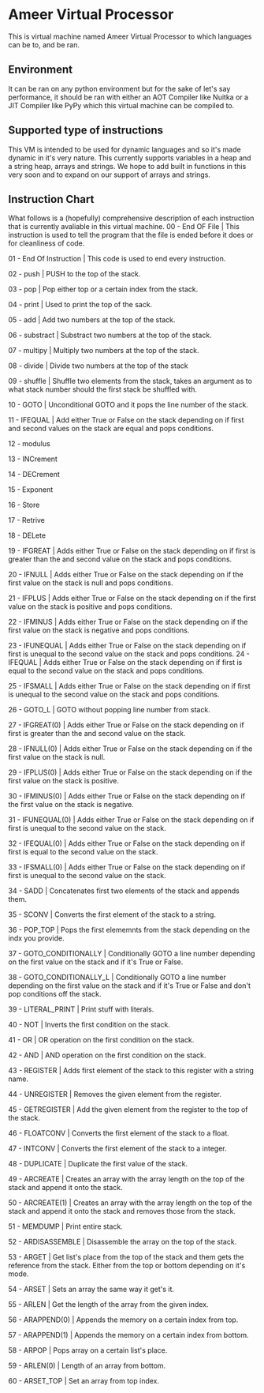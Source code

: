 # Ameer Virtual Processor
This is virtual machine named Ameer Virtual Processor to which languages can be to, and be ran.
## Environment
It can be ran on any python environment but for the sake of let's say performance, it should be ran with either an AOT Compiler like Nuitka or a JIT Compiler like PyPy which this virtual machine can be compiled to.
## Supported type of instructions
This VM is intended to be used for dynamic languages and so it's made dynamic in it's very nature. This currently supports variables in a heap and a string heap, arrays and strings. We hope to add built in functions in this very soon and to expand on our support of arrays and strings.
## Instruction Chart
What follows is a (hopefully) comprehensive description of each instruction that is currently avaliable in this virtual machine.
00 - End OF File | This instruction is used to tell the program that the file is ended before it does or for cleanliness of code. 

01 - End Of Instruction | This code is used to end every instruction.

02 - push | PUSH to the top of the stack.

03 - pop  | Pop either top or a certain index from the stack.

04 - print | Used to print the top of the sack.

05 - add | Add two numbers at the top of the stack.

06 - substract | Substract two numbers at the top of the stack.

07 - multipy | Multiply two numbers at the top of the stack.

08 - divide | Divide two numbers at the top of the stack

09 - shuffle | Shuffle two elements from the stack, takes an argument as to what stack number should the first stack be shuffled with.

10 - GOTO | Unconditional GOTO and it pops the line number of the stack.

11 - IFEQUAL | Add either True or False on the stack depending on if first and second values on the stack are equal and pops conditions.

12 - modulus

13 - INCrement         

14 - DECrement         

15 - Exponent            

16 - Store                

17 - Retrive

18 - DELete

19 - IFGREAT | Adds either True or False on the stack depending on if first is greater than the and second value on the stack and pops conditions.

20 - IFNULL | Adds either True or False on the stack depending on if the first value on the stack is null and pops conditions.

21 - IFPLUS | Adds either True or False on the stack depending on if the first value on the stack is positive and pops conditions.

22 - IFMINUS | Adds either True or False on the stack depending on if the first value on the stack is negative and pops conditions.

23 - IFUNEQUAL | Adds either True or False on the stack depending on if first is unequal to the second value on the stack and pops conditions.
24 - IFEQUAL | Adds either True or False on the stack depending on if first is equal to the second value on the stack and pops conditions. 

25 - IFSMALL | Adds either True or False on the stack depending on if first is unequal to the second value on the stack and pops conditions.

26 - GOTO_L | GOTO without popping line number from stack.

27 - IFGREAT(0) | Adds either True or False on the stack depending on if first is greater than the and second value on the stack.

28 - IFNULL(0) | Adds either True or False on the stack depending on if the first value on the stack is null.

29 - IFPLUS(0) | Adds either True or False on the stack depending on if the first value on the stack is positive.

30 - IFMINUS(0) | Adds either True or False on the stack depending on if the first value on the stack is negative.

31 - IFUNEQUAL(0) | Adds either True or False on the stack depending on if first is unequal to the second value on the stack.   

32 - IFEQUAL(0) | Adds either True or False on the stack depending on if first is equal to the second value on the stack.

33 - IFSMALL(0) | Adds either True or False on the stack depending on if first is unequal to the second value on the stack.

34 - SADD | Concatenates first two elements of the stack and appends them.

35 - SCONV | Converts the first element of the stack to a string.  

36 - POP_TOP | Pops the first elememnts from the stack depending on the indx you provide.    

37 - GOTO_CONDITIONALLY | Conditionally GOTO a line number depending on the first value on the stack and if it's True or False.

38 - GOTO_CONDITIONALLY_L | Conditionally GOTO a line number depending on the first value on the stack and if it's True or False and don't pop conditions off the stack.

39 - LITERAL_PRINT | Print stuff with literals. 

40 - NOT | Inverts the first condition on the stack.

41 - OR | OR operation on the first condition on the stack. 

42 - AND | AND operation on the first condition on the stack.

43 - REGISTER | Adds first element of the stack to this register with a string name.

44 - UNREGISTER | Removes the given element from the register.

45 - GETREGISTER | Add the given element from the register to the top of the stack.

46 - FLOATCONV | Converts the first element of the stack to a float. 

47 - INTCONV | Converts the first element of the stack to a integer.  

48 - DUPLICATE | Duplicate the first value of the stack.

49 - ARCREATE | Creates an array with the array length on the top of the stack and append it onto the stack.

50 - ARCREATE(1) | Creates an array with the array length on the top of the stack and append it onto the stack and removes those from the stack.

51 - MEMDUMP | Print entire stack.

52 - ARDISASSEMBLE | Disassemble the array on the top of the stack.      

53 - ARGET | Get list's place from the top of the stack and them gets the reference from the stack. Either from the top or bottom depending on it's mode.

54 - ARSET | Sets an array the same way it get's it. 

55 - ARLEN | Get the length of the array from the given index.

56 - ARAPPEND(0) | Appends the memory on a certain index from top.

57 - ARAPPEND(1) | Appends the memory on a certain index from bottom.   

58 - ARPOP | Pops array on a certain list's place.

59 - ARLEN(0) | Length of an array from bottom.

60 - ARSET_TOP | Set an array from top index.
